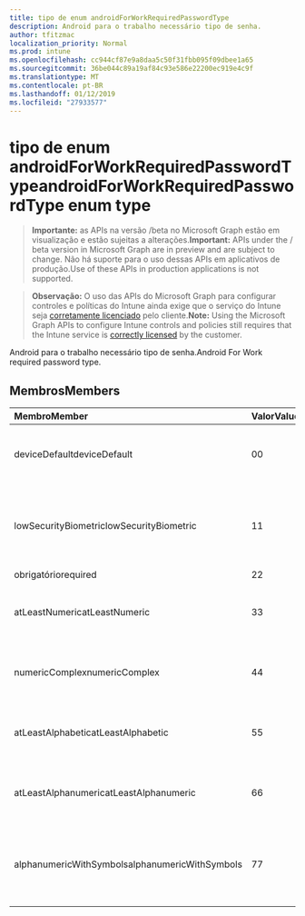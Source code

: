 ```yaml
---
title: tipo de enum androidForWorkRequiredPasswordType
description: Android para o trabalho necessário tipo de senha.
author: tfitzmac
localization_priority: Normal
ms.prod: intune
ms.openlocfilehash: cc944cf87e9a8daa5c50f31fbb095f09dbee1a65
ms.sourcegitcommit: 36be044c89a19af84c93e586e22200ec919e4c9f
ms.translationtype: MT
ms.contentlocale: pt-BR
ms.lasthandoff: 01/12/2019
ms.locfileid: "27933577"
---
```

# <a name="androidforworkrequiredpasswordtype-enum-type"></a><span data-ttu-id="758c9-103">tipo de enum androidForWorkRequiredPasswordType</span><span class="sxs-lookup"><span data-stu-id="758c9-103">androidForWorkRequiredPasswordType enum type</span></span>

> <span data-ttu-id="758c9-104">**Importante:** as APIs na versão /beta no Microsoft Graph estão em visualização e estão sujeitas a alterações.</span><span class="sxs-lookup"><span data-stu-id="758c9-104">**Important:** APIs under the / beta version in Microsoft Graph are in preview and are subject to change.</span></span> <span data-ttu-id="758c9-105">Não há suporte para o uso dessas APIs em aplicativos de produção.</span><span class="sxs-lookup"><span data-stu-id="758c9-105">Use of these APIs in production applications is not supported.</span></span>

> <span data-ttu-id="758c9-106">**Observação:** O uso das APIs do Microsoft Graph para configurar controles e políticas do Intune ainda exige que o serviço do Intune seja [corretamente licenciado](https://go.microsoft.com/fwlink/?linkid=839381) pelo cliente.</span><span class="sxs-lookup"><span data-stu-id="758c9-106">**Note:** Using the Microsoft Graph APIs to configure Intune controls and policies still requires that the Intune service is [correctly licensed](https://go.microsoft.com/fwlink/?linkid=839381) by the customer.</span></span>

<span data-ttu-id="758c9-107">Android para o trabalho necessário tipo de senha.</span><span class="sxs-lookup"><span data-stu-id="758c9-107">Android For Work required password type.</span></span>
## <a name="members"></a><span data-ttu-id="758c9-108">Membros</span><span class="sxs-lookup"><span data-stu-id="758c9-108">Members</span></span>
|<span data-ttu-id="758c9-109">Membro</span><span class="sxs-lookup"><span data-stu-id="758c9-109">Member</span></span>|<span data-ttu-id="758c9-110">Valor</span><span class="sxs-lookup"><span data-stu-id="758c9-110">Value</span></span>|<span data-ttu-id="758c9-111">Descrição</span><span class="sxs-lookup"><span data-stu-id="758c9-111">Description</span></span>|
|:---|:---|:---|
|<span data-ttu-id="758c9-112">deviceDefault</span><span class="sxs-lookup"><span data-stu-id="758c9-112">deviceDefault</span></span>|<span data-ttu-id="758c9-113">0</span><span class="sxs-lookup"><span data-stu-id="758c9-113">0</span></span>|<span data-ttu-id="758c9-114">Valor de padrão de dispositivo, sem intenção.</span><span class="sxs-lookup"><span data-stu-id="758c9-114">Device default value, no intent.</span></span>|
|<span data-ttu-id="758c9-115">lowSecurityBiometric</span><span class="sxs-lookup"><span data-stu-id="758c9-115">lowSecurityBiometric</span></span>|<span data-ttu-id="758c9-116">1</span><span class="sxs-lookup"><span data-stu-id="758c9-116">1</span></span>|<span data-ttu-id="758c9-117">Biométrica baixa segurança com base em senha necessária.</span><span class="sxs-lookup"><span data-stu-id="758c9-117">Low security biometrics based password required.</span></span>|
|<span data-ttu-id="758c9-118">obrigatório</span><span class="sxs-lookup"><span data-stu-id="758c9-118">required</span></span>|<span data-ttu-id="758c9-119">2</span><span class="sxs-lookup"><span data-stu-id="758c9-119">2</span></span>|<span data-ttu-id="758c9-120">Obrigatório.</span><span class="sxs-lookup"><span data-stu-id="758c9-120">Required.</span></span>|
|<span data-ttu-id="758c9-121">atLeastNumeric</span><span class="sxs-lookup"><span data-stu-id="758c9-121">atLeastNumeric</span></span>|<span data-ttu-id="758c9-122">3</span><span class="sxs-lookup"><span data-stu-id="758c9-122">3</span></span>|<span data-ttu-id="758c9-123">Senha de pelo menos numérica necessária.</span><span class="sxs-lookup"><span data-stu-id="758c9-123">At least numeric password required.</span></span>|
|<span data-ttu-id="758c9-124">numericComplex</span><span class="sxs-lookup"><span data-stu-id="758c9-124">numericComplex</span></span>|<span data-ttu-id="758c9-125">4</span><span class="sxs-lookup"><span data-stu-id="758c9-125">4</span></span>|<span data-ttu-id="758c9-126">Senha complexa numérica necessária.</span><span class="sxs-lookup"><span data-stu-id="758c9-126">Numeric complex password required.</span></span>|
|<span data-ttu-id="758c9-127">atLeastAlphabetic</span><span class="sxs-lookup"><span data-stu-id="758c9-127">atLeastAlphabetic</span></span>|<span data-ttu-id="758c9-128">5</span><span class="sxs-lookup"><span data-stu-id="758c9-128">5</span></span>|<span data-ttu-id="758c9-129">Senha de pelo menos alfabética necessária.</span><span class="sxs-lookup"><span data-stu-id="758c9-129">At least alphabetic password required.</span></span>|
|<span data-ttu-id="758c9-130">atLeastAlphanumeric</span><span class="sxs-lookup"><span data-stu-id="758c9-130">atLeastAlphanumeric</span></span>|<span data-ttu-id="758c9-131">6</span><span class="sxs-lookup"><span data-stu-id="758c9-131">6</span></span>|<span data-ttu-id="758c9-132">Senha de pelo menos alfanumérica necessária.</span><span class="sxs-lookup"><span data-stu-id="758c9-132">At least alphanumeric password required.</span></span>|
|<span data-ttu-id="758c9-133">alphanumericWithSymbols</span><span class="sxs-lookup"><span data-stu-id="758c9-133">alphanumericWithSymbols</span></span>|<span data-ttu-id="758c9-134">7</span><span class="sxs-lookup"><span data-stu-id="758c9-134">7</span></span>|<span data-ttu-id="758c9-135">Pelo menos alfanumérico com senha de símbolos necessária.</span><span class="sxs-lookup"><span data-stu-id="758c9-135">At least alphanumeric with symbols password required.</span></span>|





